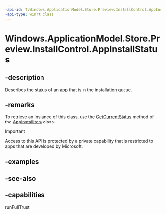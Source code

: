 ```yaml
---
-api-id: T:Windows.ApplicationModel.Store.Preview.InstallControl.AppInstallStatus
-api-type: winrt class
---
```


<!-- Class syntax.
public class AppInstallStatus : Windows.ApplicationModel.Store.Preview.InstallControl.IAppInstallStatus, Windows.ApplicationModel.Store.Preview.InstallControl.IAppInstallStatus2
-->

# Windows.ApplicationModel.Store.Preview.InstallControl.AppInstallStatus

## -description
Describes the status of an app that is in the installation queue.

## -remarks
To retrieve an instance of this class, use the [GetCurrentStatus](appinstallitem_getcurrentstatus.md) method of the [AppInstallItem](appinstallitem.md) class.

> [!IMPORTANT]
> Access to this API is protected by a private capability that is restricted to apps that are developed by Microsoft.

## -examples

## -see-also

## -capabilities
runFullTrust
